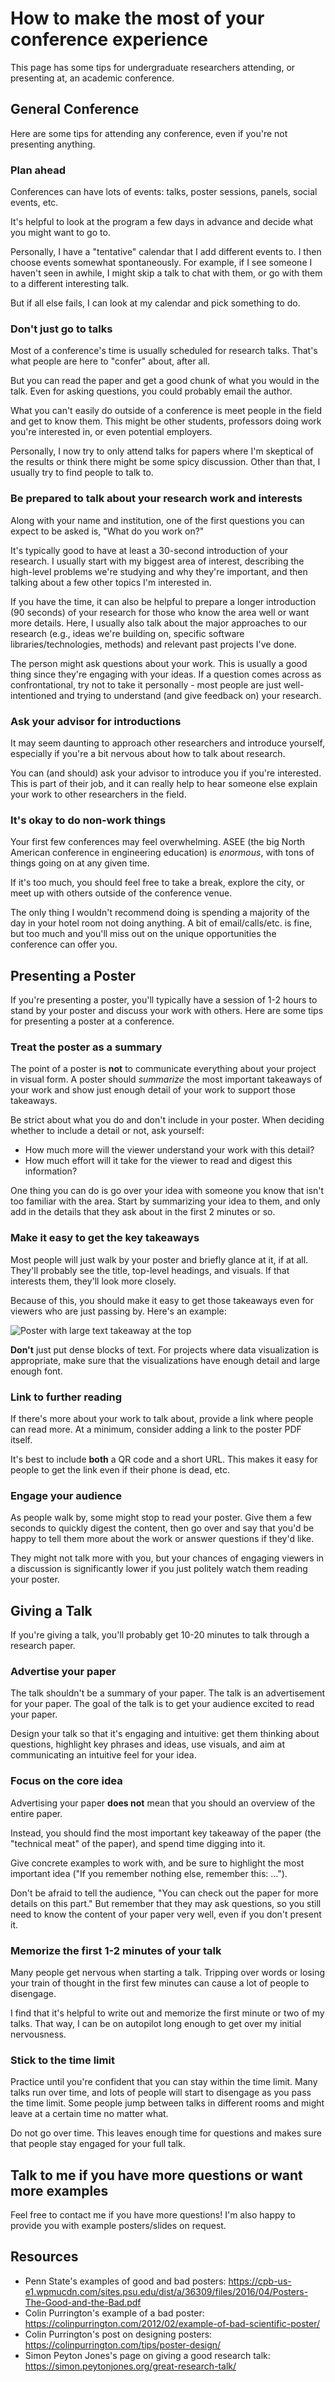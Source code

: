 # How to make the most of your conference experience

This page has some tips for undergraduate researchers attending, or presenting
at, an academic conference.

## General Conference

Here are some tips for attending any conference, even if you're not presenting
anything.

### Plan ahead

Conferences can have lots of events: talks, poster sessions, panels, social
events, etc.

It's helpful to look at the program a few days in advance and decide what you
might want to go to.

Personally, I have a "tentative" calendar that I add different events to. I then
choose events somewhat spontaneously. For example, if I see someone I haven't
seen in awhile, I might skip a talk to chat with them, or go with them to a
different interesting talk.

But if all else fails, I can look at my calendar and pick something to do.

### Don't just go to talks

Most of a conference's time is usually scheduled for research talks. That's what
people are here to "confer" about, after all.

But you can read the paper and get a good chunk of what you would in the talk.
Even for asking questions, you could probably email the author.

What you can't easily do outside of a conference is meet people in the field and
get to know them. This might be other students, professors doing work you're
interested in, or even potential employers.

Personally, I now try to only attend talks for papers where I'm skeptical of the
results or think there might be some spicy discussion. Other than that, I
usually try to find people to talk to.

### Be prepared to talk about your research work and interests

Along with your name and institution, one of the first questions you can expect
to be asked is, "What do you work on?"

It's typically good to have at least a 30-second introduction of your research.
I usually start with my biggest area of interest, describing the high-level
problems we're studying and why they're important, and then talking about a few
other topics I'm interested in.

If you have the time, it can also be helpful to prepare a longer introduction
(90 seconds) of your research for those who know the area well or want more
details. Here, I usually also talk about the major approaches to our research
(e.g., ideas we're building on, specific software libraries/technologies,
methods) and relevant past projects I've done.

The person might ask questions about your work. This is usually a good thing
since they're engaging with your ideas. If a question comes across as
confrontational, try not to take it personally - most people are just
well-intentioned and trying to understand (and give feedback on) your research.

### Ask your advisor for introductions

It may seem daunting to approach other researchers and introduce yourself,
especially if you're a bit nervous about how to talk about research.

You can (and should) ask your advisor to introduce you if you're interested.
This is part of their job, and it can really help to hear someone else explain
your work to other researchers in the field.

### It's okay to do non-work things

Your first few conferences may feel overwhelming. ASEE (the big North American
conference in engineering education) is _enormous_, with tons of things going on
at any given time.

If it's too much, you should feel free to take a break, explore the city, or
meet up with others outside of the conference venue.

The only thing I wouldn't recommend doing is spending a majority of the day in
your hotel room not doing anything. A bit of email/calls/etc. is fine, but too
much and you'll miss out on the unique opportunities the conference can offer
you.

## Presenting a Poster

If you're presenting a poster, you'll typically have a session of 1-2 hours to
stand by your poster and discuss your work with others. Here are some tips for
presenting a poster at a conference.

### Treat the poster as a summary

The point of a poster is **not** to communicate everything about your project in
visual form. A poster should _summarize_ the most important takeaways of your
work and show just enough detail of your work to support those takeaways.

Be strict about what you do and don't include in your poster. When deciding
whether to include a detail or not, ask yourself:

- How much more will the viewer understand your work with this detail?
- How much effort will it take for the viewer to read and digest this
  information?

One thing you can do is go over your idea with someone you know that isn't too
familiar with the area. Start by summarizing your idea to them, and only add in
the details that they ask about in the first 2 minutes or so.

### Make it easy to get the key takeaways

Most people will just walk by your poster and briefly glance at it, if at all.
They'll probably see the title, top-level headings, and visuals. If that
interests them, they'll look more closely.

Because of this, you should make it easy to get those takeaways even for viewers
who are just passing by. Here's an example:

![Poster with large text takeaway at the top](static/poster_example.jpg)

**Don't** just put dense blocks of text. For projects where data visualization
is appropriate, make sure that the visualizations have enough detail and large
enough font.

### Link to further reading

If there's more about your work to talk about, provide a link where people can
read more. At a minimum, consider adding a link to the poster PDF itself.

It's best to include **both** a QR code and a short URL. This makes it easy for
people to get the link even if their phone is dead, etc.

### Engage your audience

As people walk by, some might stop to read your poster. Give them a few seconds
to quickly digest the content, then go over and say that you'd be happy to tell
them more about the work or answer questions if they'd like.

They might not talk more with you, but your chances of engaging viewers in a
discussion is significantly lower if you just politely watch them reading your
poster.

## Giving a Talk

If you're giving a talk, you'll probably get 10-20 minutes to talk through a
research paper.

### Advertise your paper

The talk shouldn't be a summary of your paper. The talk is an advertisement for
your paper. The goal of the talk is to get your audience excited to read your
paper.

Design your talk so that it's engaging and intuitive: get them thinking about
questions, highlight key phrases and ideas, use visuals, and aim at
communicating an intuitive feel for your idea.

### Focus on the core idea

Advertising your paper **does not** mean that you should an overview of the
entire paper.

Instead, you should find the most important key takeaway of the paper (the
"technical meat" of the paper), and spend time digging into it.

Give concrete examples to work with, and be sure to highlight the most important
idea ("If you remember nothing else, remember this: ...").

Don't be afraid to tell the audience, "You can check out the paper for more
details on this part." But remember that they may ask questions, so you still
need to know the content of your paper very well, even if you don't present it.

### Memorize the first 1-2 minutes of your talk

Many people get nervous when starting a talk. Tripping over words or losing your
train of thought in the first few minutes can cause a lot of people to
disengage.

I find that it's helpful to write out and memorize the first minute or two of my
talks. That way, I can be on autopilot long enough to get over my initial
nervousness.

### Stick to the time limit

Practice until you're confident that you can stay within the time limit. Many
talks run over time, and lots of people will start to disengage as you pass the
time limit. Some people jump between talks in different rooms and might leave at
a certain time no matter what.

Do not go over time. This leaves enough time for questions and makes sure that
people stay engaged for your full talk.

## Talk to me if you have more questions or want more examples

Feel free to contact me if you have more questions! I'm also happy to provide
you with example posters/slides on request.

## Resources

- Penn State's examples of good and bad posters: https://cpb-us-e1.wpmucdn.com/sites.psu.edu/dist/a/36309/files/2016/04/Posters-The-Good-and-the-Bad.pdf
- Colin Purrington's example of a bad poster: https://colinpurrington.com/2012/02/example-of-bad-scientific-poster/
- Colin Purrington's post on designing posters: https://colinpurrington.com/tips/poster-design/
- Simon Peyton Jones's page on giving a good research talk: https://simon.peytonjones.org/great-research-talk/
